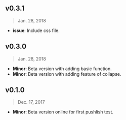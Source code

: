 ## v0.3.1

> Jan. 28, 2018

- **issue**: Include css file.

## v0.3.0

> Jan. 28, 2018

- **Minor**: Beta version with adding basic function.
- **Minor**: Beta version with adding feature of collapse.

## v0.1.0

> Dec. 17, 2017

- **Minor**: Beta version online for first pushlish test.
